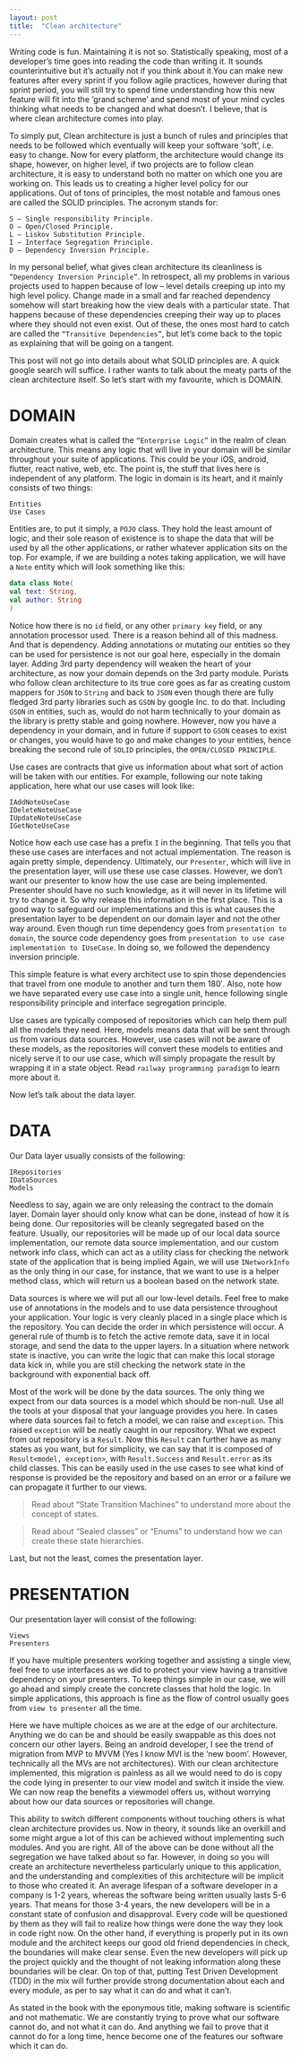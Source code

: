 ```yaml
---
layout: post
title:  "Clean architecture"
---
```

Writing code is fun. Maintaining it is not so. Statistically speaking, most of a developer’s time goes into reading the code than writing it. It sounds counterintuitive but it’s actually not if you think about it.You can make new features after every sprint if you follow agile practices, however during that sprint period, you will still try to spend time understanding how this new feature will fit into the ‘grand scheme’ and spend most of your mind cycles thinking what needs to be changed and what doesn’t. I believe, that is where clean architecture comes into play.

To simply put, Clean architecture is just a bunch of rules and principles that needs to be followed which eventually will keep your software ‘soft’, i.e. easy to change. Now for every platform, the architecture would change its shape, however, on higher level, if two projects are to follow clean architecture, it is easy to understand both no matter on which one you are working on. This leads us to creating a higher level policy for our applications.
Out of tons of principles, the most notable and famous ones are called the SOLID principles. The acronym stands for:
```
S – Single responsibility Principle.
O – Open/Closed Principle.
L – Liskov Substitution Principle.
I – Interface Segregation Principle.
D – Dependency Inversion Principle.
```
In my personal belief, what gives clean architecture its cleanliness is `“Dependency Inversion Principle”`. In retrospect, all my problems in various projects used to happen because of low – level details creeping up into my high level policy. Change made in a small and far reached dependency somehow will start breaking how the view deals with a particular state. That happens because of these dependencies creeping their way up to places where they should not even exist. Out of these, the ones most hard to catch are called the `“Transitive Dependencies”`, but let’s come back to the topic as explaining that will be going on a tangent.

This post will not go into details about what SOLID principles are. A quick google search will suffice. I rather wants to talk about the meaty parts of the clean architecture itself. So let’s start with my favourite, which is DOMAIN.

# DOMAIN
 
Domain creates what is called the `“Enterprise Logic”` in the realm of clean architecture. This means any logic that will live in your domain will be similar throughout your suite of applications. This could be your iOS, android, flutter, react native, web, etc. The point is, the stuff that lives here is independent of any platform. The logic in domain is its heart, and it mainly consists of two things:

    Entities
    Use Cases

Entities are, to put it simply, a `POJO` class. They hold the least amount of logic, and their sole reason of existence is to shape the data that will be used by all the other applications, or rather whatever application sits on the top. For example, if we are building a notes taking application, we will have a `Note` entity which will look something like this:

```kotlin
data class Note(
val text: String,
val author: String
)
```

Notice how there is no `id` field, or any other `primary key` field, or any annotation processor used. There is a reason behind all of this madness. And that is dependency.
Adding annotations or mutating our entities so they can be used for persistence is not our goal here, especially in the domain layer. Adding 3rd party dependency will weaken the heart of your architecture, as now your domain depends on the 3rd party module. Purists who follow clean architecture to its true core goes as far as creating custom mappers for `JSON` to `String` and back to `JSON` even though there are fully fledged 3rd party libraries such as `GSON` by google Inc. to do that. Including `GSON` in entities, such as, would do not harm technically to your domain as the library is pretty stable and going nowhere. However, now you have a dependency in your domain, and in future if support to `GSON` ceases to exist or changes, you would have to go and make changes to your entities, hence breaking the second rule of `SOLID` principles, the `OPEN/CLOSED PRINCIPLE`.

Use cases are contracts that give us information about what sort of action will be taken with our entities. For example, following our note taking application, here what our use cases will look like:
```
IAddNoteUseCase
IDeleteNoteUseCase
IUpdateNoteUseCase
IGetNoteUseCase
```
Notice how each use case has a prefix `I` in the beginning. That tells you that these use cases are interfaces and not actual implementation. The reason is again pretty simple, dependency. Ultimately, our `Presenter`, which will live in the presentation layer, will use these use case classes. However, we don’t want our presenter to know how the use case are being implemented. Presenter should have no such knowledge, as it will never in its lifetime will try to change it. So why release this information in the first place. This is a good way to safeguard our implementations and this is what causes the presentation layer to be dependent on our domain layer and not the other way around. Even though run time dependency goes from `presentation to domain`, the source code dependency goes from `presentation to use case implementation to IUseCase`. In doing so, we  followed the dependency inversion principle.

This simple feature is what every architect use to spin those dependencies that travel from one module to another and turn them 180′. Also, note how we have separated every use case into a single unit, hence following single responsibility principle and interface segregation principle.

Use cases are typically composed of repositories which can help them pull all the models they need. Here, models means data that will be sent through us from various data sources. However, use cases will not be aware of these models, as the repositories will convert these models to entities and nicely serve it to our use case, which will simply propagate the result by wrapping it in a state object. Read `railway programming paradigm` to learn more about it.

Now let’s talk about the data layer.

# DATA  

Our Data layer usually consists of the following:
```
IRepositories
IDataSources
Models
```
Needless to say, again we are only releasing the contract to the domain layer. Domain layer should only know what can be done, instead of how it is being done. Our repositories will be cleanly segregated based on the feature. Usually, our repositories will be made up of our local data source implementation, our remote data source implementation, and our custom network info class, which can act as a utility class for checking the network state of the application that is being implied Again, we will use `INetworkInfo` as the only thing in our case, for instance, that we want to use is a helper method class,  which will return us a boolean based on the network state.

Data sources is where we will put all our low-level details. Feel free to make use of annotations in the models and to use data persistence throughout your application. Your logic is very cleanly placed in a single place which is the repository. You can decide the order in which persistence will occur. A general rule of thumb is to fetch the active remote data, save it in local storage, and send the data to the upper layers. In a situation where network state is inactive, you can write the logic that can make this local storage data kick in, while you are still checking the network state in the background with exponential back off.

Most of the work will be done by the data sources. The only thing we expect from our data sources is a model which should be non-null. Use all the tools at your disposal that your language provides you here. In cases where data sources fail to fetch a model, we can raise and `exception`. This raised `exception` will be neatly caught in our repository. What we expect from out repository is a `Result`. Now this `Result` can further have as many states as you want, but for simplicity, we can say that it is composed of `Result<model, exception>`, with `Result.Success` and `Result.error` as its child classes. This can be easily used in the use cases to see what kind of response is provided be the repository and based on an error or a failure we can propagate it further to our views.

> Read about “State Transition Machines” to understand more about the concept of states. 

> Read about “Sealed classes” or “Enums” to understand how we can create these state hierarchies.

Last, but not the least, comes the presentation layer.

# PRESENTATION
 
Our presentation layer will consist of the following:
```
Views
Presenters
```
If you have multiple presenters working together and assisting a single view, feel free to use interfaces as we did to protect your view having a transitive dependency on your presenters. To keep things simple in our case, we will go ahead and simply create the concrete classes that hold the logic. In simple applications, this approach is fine as the flow of control usually goes from `view to presenter` all the time. 

Here we have multiple choices as we are at the edge of our architecture. Anything we do can be and should be easily swappable as this does not concern our other layers. Being an android developer, I see the trend of migration from MVP to MVVM (Yes I know MVI is the ‘new boom’. However, technically all the MVs are not architectures). With our clean architecture implemented, this migration is painless as all we would need to do is copy the code lying in presenter to our view model and switch it inside the view. We can now reap the benefits a viewmodel offers us, without worrying about how our data sources or repositories will change. 

This ability to switch different components without touching others is what clean architecture provides us. Now in theory, it sounds like an overkill and some might argue a lot of this can be achieved without implementing such modules. And you are right. All of the above can be done without all the segregation we have talked about so far. However, in doing so you will create an architecture nevertheless particularly unique to this application, and the understanding and complexities of this architecture will be implicit to those who created it. An average lifespan of a software developer in a company is 1-2 years, whereas the software being written usually lasts 5-6 years. That means for those 3-4 years, the new developers will be in a constant state of confusion and disapproval. Every code will be questioned by them as they will fail to realize how things were done the way they look in code right now. On the other hand, if everything is properly put in its own module and the architect keeps our good old friend dependencies in check, the boundaries will make clear sense. Even the new developers will pick up the project quickly and the thought of not leaking information along these boundaries will be clear. On top of that, putting Test Driven Development (TDD) in the mix will further provide strong documentation about each and every module, as per to say what it can do and what it can’t. 

As stated in the book with the eponymous title, making software is scientific and not mathematic. We are constantly trying to prove what our software cannot do, and not what it can do. And anything we fail to prove that it cannot do for a long time, hence become one of the features our software which it can do.
